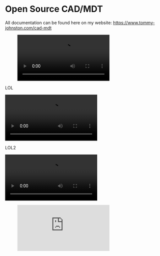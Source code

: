 # Open Source CAD/MDT
All documentation can be found here on my website: https://www.tommy-johnston.com/cad-mdt

<figure class="video_container">
  <video controls="true" allowfullscreen="true">
    <source src="https://gitlab.com/tommy141x/CAD-MDT/-/raw/main/teaser-vid.mp4" type="video/mp4">
  </video>
</figure>

LOL

![](https://gitlab.com/tommy141x/CAD-MDT/-/raw/main/teaser-vid.mp4)

LOL2

![](teaser-vid.mp4)

<figure class="video_container">
  <iframe src="https://gitlab.com/tommy141x/CAD-MDT/-/raw/main/teaser-vid.mp4" frameborder="0" allowfullscreen="true"> 
</iframe>
</figure>
